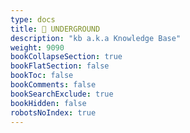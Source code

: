 ```yaml
---
type: docs
title: 🚫 UNDERGROUND
description: "kb a.k.a Knowledge Base"
weight: 9090
bookCollapseSection: true
bookFlatSection: false
bookToc: false
bookComments: false
bookSearchExclude: true
bookHidden: false
robotsNoIndex: true
---
```


